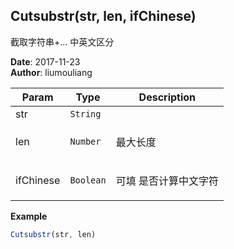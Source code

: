 ## Cutsubstr(str, len, ifChinese)
<p>截取字符串+... 中英文区分</p>

**Date**: 2017-11-23  
**Author**: liumouliang  

| Param | Type | Description |
| --- | --- | --- |
| str | <code>String</code> |  |
| len | <code>Number</code> | <p>最大长度</p> |
| ifChinese | <code>Boolean</code> | <p>可填 是否计算中文字符| 默认true</p> |

**Example**  
```javascript
Cutsubstr(str, len)
```
